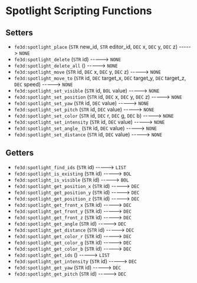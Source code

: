 # Spotlight Scripting Functions

## Setters

- `fe3d:spotlight_place` (`STR` new_id, `STR` editor_id, `DEC` x, `DEC` y, `DEC` z) -----> `NONE`
- `fe3d:spotlight_delete` (`STR` id) -----> `NONE`
- `fe3d:spotlight_delete_all` () -----> `NONE`
- `fe3d:spotlight_move` (`STR` id, `DEC` x, `DEC` y, `DEC` z) -----> `NONE`
- `fe3d:spotlight_move_to` (`STR` id, `DEC` target_x, `DEC` target_y, `DEC` target_z, `DEC` speed) -----> `NONE`
- `fe3d:spotlight_set_visible` (`STR` id, `BOL` value) -----> `NONE`
- `fe3d:spotlight_set_position` (`STR` id, `DEC` x, `DEC` y, `DEC` z) -----> `NONE`
- `fe3d:spotlight_set_yaw` (`STR` id, `DEC` value) -----> `NONE`
- `fe3d:spotlight_set_pitch` (`STR` id, `DEC` value) -----> `NONE`
- `fe3d:spotlight_set_color` (`STR` id, `DEC` r, `DEC` g, `DEC` b) -----> `NONE`
- `fe3d:spotlight_set_intensity` (`STR` id, `DEC` value) -----> `NONE`
- `fe3d:spotlight_set_angle_` (`STR` id, `DEC` value) -----> `NONE`
- `fe3d:spotlight_set_distance` (`STR` id, `DEC` value) -----> `NONE`

## Getters

- `fe3d:spotlight_find_ids` (`STR` id) -----> `LIST`
- `fe3d:spotlight_is_existing` (`STR` id) -----> `BOL`
- `fe3d:spotlight_is_visible` (`STR` id) -----> `BOL`
- `fe3d:spotlight_get_position_x` (`STR` id) -----> `DEC`
- `fe3d:spotlight_get_position_y` (`STR` id) -----> `DEC`
- `fe3d:spotlight_get_position_z` (`STR` id) -----> `DEC`
- `fe3d:spotlight_get_front_x` (`STR` id) -----> `DEC`
- `fe3d:spotlight_get_front_y` (`STR` id) -----> `DEC`
- `fe3d:spotlight_get_front_z` (`STR` id) -----> `DEC`
- `fe3d:spotlight_get_angle` (`STR` id) -----> `DEC`
- `fe3d:spotlight_get_distance` (`STR` id) -----> `DEC`
- `fe3d:spotlight_get_color_r` (`STR` id) -----> `DEC`
- `fe3d:spotlight_get_color_g` (`STR` id) -----> `DEC`
- `fe3d:spotlight_get_color_b` (`STR` id) -----> `DEC`
- `fe3d:spotlight_get_ids` () -----> `LIST`
- `fe3d:spotlight_get_intensity` (`STR` id) -----> `DEC`
- `fe3d:spotlight_get_yaw` (`STR` id) -----> `DEC`
- `fe3d:spotlight_get_pitch` (`STR` id) -----> `DEC`
